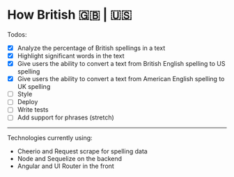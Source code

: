 # How British 🇬🇧 | 🇺🇸
Todos:
- [x] Analyze the percentage of British spellings in a text
- [x] Highlight significant words in the text
- [x] Give users the ability to convert a text from British English spelling to US spelling
- [x] Give users the ability to convert a text from American English spelling to UK spelling
- [ ] Style
- [ ] Deploy
- [ ] Write tests
- [ ] Add support for phrases (stretch)

<hr>
Technologies currently using:
<ul>
<li>Cheerio and Request scrape for spelling data</li>
<li>Node and Sequelize on the backend</li>
<li>Angular and UI Router in the front</li>
</ul>
